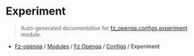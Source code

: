 # Experiment

> Auto-generated documentation for [fz_openqa.configs.experiment](blob/master/fz_openqa/configs/experiment/__init__.py) module.

- [Fz-openqa](../../../README.md#fz-openqa-index) / [Modules](../../../MODULES.md#fz-openqa-modules) / [Fz Openqa](../../index.md#fz-openqa) / [Configs](../index.md#configs) / Experiment
